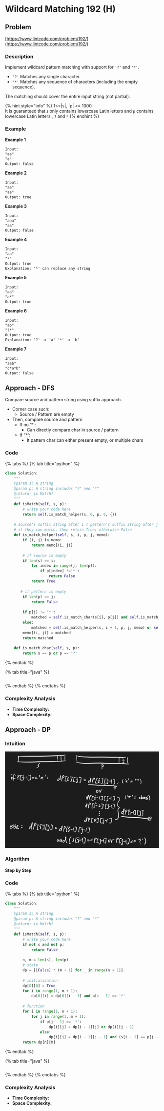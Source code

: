# Wildcard Matching 192 \(H\)

## Problem

[https://www.lintcode.com/problem/192/](https://www.lintcode.com/problem/192/)

### Description

Implement wildcard pattern matching with support for `'?'` and `'*'`.

* `'?'` Matches any single character.
* `'*'` Matches any sequence of characters \(including the empty sequence\).

The matching should cover the entire input string \(not partial\).

{% hint style="info" %}
1&lt;=\|s\|, \|p\| &lt;= 1000  
It is guaranteed that `𝑠` only contains lowercase Latin letters and `p` contains lowercase Latin letters , `?` and `*`
{% endhint %}

### Example

**Example 1**

```text
Input:
"aa"
"a"
Output: false
```

**Example 2**

```text
Input:
"aa"
"aa"
Output: true
```

**Example 3**

```text
Input:
"aaa"
"aa"
Output: false
```

**Example 4**

```text
Input:
"aa"
"*"
Output: true
Explanation: '*' can replace any string
```

**Example 5**

```text
Input:
"aa"
"a*"
Output: true
```

**Example 6**

```text
Input:
"ab"
"?*"
Output: true
Explanation: '?' -> 'a' '*' -> 'b'
```

**Example 7**

```text
Input:
"aab"
"c*a*b"
Output: false
```

## 

## Approach - DFS

Compare source and pattern string using suffix approach. 

* Corner case such:
  * Source / Pattern are empty
* Then, compare source and pattern
  * If no '\*':
    * Can directly compare char in source / pattern 
  * If "\*':
    * It pattern char can either present empty, or multiple chars

### Code

{% tabs %}
{% tab title="python" %}
```python
class Solution:
    """
    @param s: A string 
    @param p: A string includes "?" and "*"
    @return: is Match?
    """
    def isMatch(self, s, p):
        # write your code here
        return self.is_match_helper(s, 0, p, 0, {})
    
    # source's suffix string after i / pattern's suffix string after j
    # if they can match, then return True; otherwise False
    def is_match_helper(self, s, i, p, j, memo):
        if (i, j) in memo:
            return memo[(i, j)]
        
        # if source is empty
        if len(s) == i:
            for index in range(j, len(p)):
                if p[index] !='*':
                    return False
            return True
       
       # if pattern is empty
        if len(p) == j:
            return False
        
        if p[j] != '*':
            matched = self.is_match_char(s[i], p[j]) and self.is_match_helper(s, i + 1, p , j + 1, memo)
        else:
            matched = self.is_match_helper(s, i + 1, p, j, memo) or self.is_match_helper(s, i, p, j + 1, memo)
        memo[(i, j)] = matched
        return matched
    
    def is_match_char(self, s, p):
        return s == p or p == '?'
```
{% endtab %}

{% tab title="java" %}
```

```
{% endtab %}
{% endtabs %}

### Complexity Analysis

* **Time Complexity:**
* **Space Complexity:**

## Approach - DP

### Intuition

![](../../../.gitbook/assets/screen-shot-2021-04-06-at-10.12.48-pm.png)

### Algorithm

#### Step by Step

### Code

{% tabs %}
{% tab title="python" %}
```python
class Solution:
    """
    @param s: A string 
    @param p: A string includes "?" and "*"
    @return: is Match?
    """
    def isMatch(self, s, p):
        # write your code here
        if not s and not p:
            return False
        
        n, m = len(s), len(p)
        # state
        dp = [[False] * (m + 1) for _ in range(n + 1)]

        # initialization 
        dp[0][0] = True
        for i in range(1, m + 1):
            dp[0][i] = dp[0][i - 1] and p[i - 1] == '*'
        
        # function
        for i in range(1, n + 1):
            for j in range(1, m + 1):
                if p[j - 1] == '*':
                    dp[i][j] = dp[i - 1][j] or dp[i][j - 1]
                else:
                    dp[i][j] = dp[i - 1][j - 1] and (s[i - 1] == p[j - 1] or p[j - 1] == '?')
        return dp[n][m]

```
{% endtab %}

{% tab title="java" %}
```

```
{% endtab %}
{% endtabs %}

### Complexity Analysis

* **Time Complexity:**
* **Space Complexity:**

